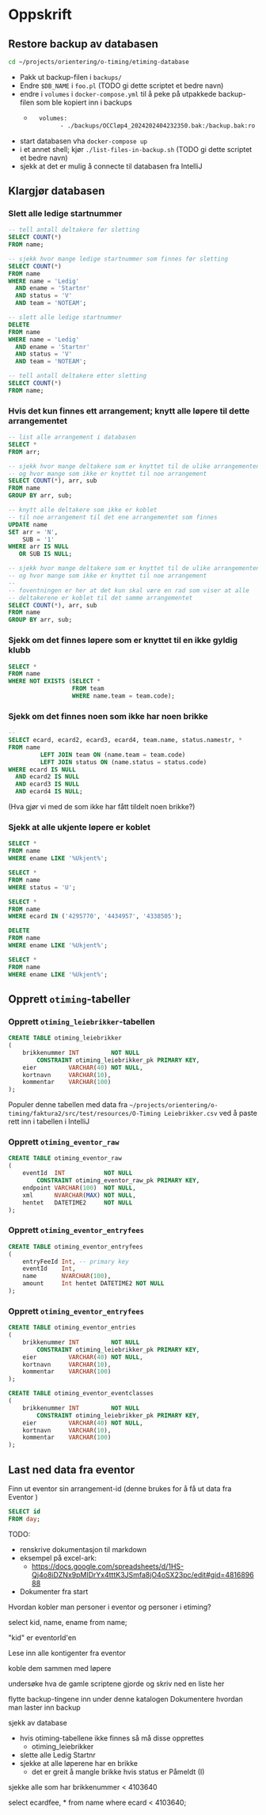 # Oppskrift

## Restore backup av databasen

```bash
cd ~/projects/orientering/o-timing/etiming-database
```

- Pakk ut backup-filen i `backups/`
- Endre `$DB_NAME` i `foo.pl` (TODO gi dette scriptet et bedre navn)
- endre i `volumes` i `docker-compose.yml` til å peke på utpakkede backup-filen som ble kopiert inn i backups
    - ```dockerfile
        volumes:
              - ./backups/OCCløp4_2024202404232350.bak:/backup.bak:ro ```
      
- start databasen vha `docker-compose up`
- i et annet shell; kjør `./list-files-in-backup.sh` (TODO gi dette scriptet et bedre navn)
- sjekk at det er mulig å connecte til databasen fra IntelliJ

## Klargjør databasen

### Slett alle ledige startnummer

```sql
-- tell antall deltakere før sletting
SELECT COUNT(*)
FROM name;

-- sjekk hvor mange ledige startnummer som finnes før sletting
SELECT COUNT(*)
FROM name
WHERE name = 'Ledig'
  AND ename = 'Startnr'
  AND status = 'V'
  AND team = 'NOTEAM';

-- slett alle ledige startnummer
DELETE
FROM name
WHERE name = 'Ledig'
  AND ename = 'Startnr'
  AND status = 'V'
  AND team = 'NOTEAM';

-- tell antall deltakere etter sletting
SELECT COUNT(*)
FROM name;
```

### Hvis det kun finnes ett arrangement; knytt alle løpere til dette arrangementet

```sql
-- list alle arrangement i databasen
SELECT *
FROM arr;

-- sjekk hvor mange deltakere som er knyttet til de ulike arrangementene 
-- og hvor mange som ikke er knyttet til noe arrangement 
SELECT COUNT(*), arr, sub
FROM name
GROUP BY arr, sub;

-- knytt alle deltakere som ikke er koblet
-- til noe arrangement til det ene arrangementet som finnes 
UPDATE name
SET arr = 'N',
    SUB = '1'
WHERE arr IS NULL
   OR SUB IS NULL;

-- sjekk hvor mange deltakere som er knyttet til de ulike arrangementene 
-- og hvor mange som ikke er knyttet til noe arrangement
--
-- foventningen er her at det kun skal være en rad som viser at alle 
-- deltakerene er koblet til det samme arrangementet
SELECT COUNT(*), arr, sub
FROM name
GROUP BY arr, sub;
```

### Sjekk om det finnes løpere som er knyttet til en ikke gyldig klubb

```sql
SELECT *
FROM name
WHERE NOT EXISTS (SELECT *
                  FROM team
                  WHERE name.team = team.code);
```

### Sjekk om det finnes noen som ikke har noen brikke

```sql
--
SELECT ecard, ecard2, ecard3, ecard4, team.name, status.namestr, *
FROM name
         LEFT JOIN team ON (name.team = team.code)
         LEFT JOIN status ON (name.status = status.code)
WHERE ecard IS NULL
  AND ecard2 IS NULL
  AND ecard3 IS NULL
  AND ecard4 IS NULL;
```

(Hva gjør vi med de som ikke har fått tildelt noen brikke?)

### Sjekk at alle ukjente løpere er koblet

```sql
SELECT *
FROM name
WHERE ename LIKE '%Ukjent%';

SELECT *
FROM name
WHERE status = 'U';

SELECT *
FROM name
WHERE ecard IN ('4295770', '4434957', '4338505');

DELETE
FROM name
WHERE ename LIKE '%Ukjent%';

SELECT *
FROM name
WHERE ename LIKE '%Ukjent%';
````

## Opprett `otiming`-tabeller

### Opprett `otiming_leiebrikker`-tabellen

```sql
CREATE TABLE otiming_leiebrikker
(
    brikkenummer INT         NOT NULL
        CONSTRAINT otiming_leiebrikker_pk PRIMARY KEY,
    eier         VARCHAR(40) NOT NULL,
    kortnavn     VARCHAR(10),
    kommentar    VARCHAR(100)
);
```

Populer denne tabellen med data fra `~/projects/orientering/o-timing/faktura2/src/test/resources/O-Timing Leiebrikker.csv`
ved å paste rett inn i tabellen i IntelliJ

### Opprett `otiming_eventor_raw`

```sql
CREATE TABLE otiming_eventor_raw
(
    eventId  INT           NOT NULL
        CONSTRAINT otiming_eventor_raw_pk PRIMARY KEY,
    endpoint VARCHAR(100)  NOT NULL,
    xml      NVARCHAR(MAX) NOT NULL,
    hentet   DATETIME2     NOT NULL
);
```

### Opprett `otiming_eventor_entryfees`

```sql
CREATE TABLE otiming_eventor_entryfees
(
    entryFeeId Int, -- primary key
    eventId    Int,
    name       NVARCHAR(100),
    amount     Int hentet DATETIME2 NOT NULL
);
```

### Opprett `otiming_eventor_entryfees`

```sql
CREATE TABLE otiming_eventor_entries
(
    brikkenummer INT         NOT NULL
        CONSTRAINT otiming_leiebrikker_pk PRIMARY KEY,
    eier         VARCHAR(40) NOT NULL,
    kortnavn     VARCHAR(10),
    kommentar    VARCHAR(100)
);
```

```sql
CREATE TABLE otiming_eventor_eventclasses
(
    brikkenummer INT         NOT NULL
        CONSTRAINT otiming_leiebrikker_pk PRIMARY KEY,
    eier         VARCHAR(40) NOT NULL,
    kortnavn     VARCHAR(10),
    kommentar    VARCHAR(100)
);
```

## Last ned data fra eventor

Finn ut eventor sin arrangement-id (denne brukes for å få ut data fra Eventor )
```sql
SELECT id
FROM day;
```


TODO:

- renskrive dokumentasjon til markdown
- eksempel på excel-ark:
    - https://docs.google.com/spreadsheets/d/1HS-Qj4o8iDZNx9pMIDrYx4tttK3JSmfa8jO4oSX23pc/edit#gid=481689688
- Dokumenter fra start



Hvordan kobler man personer i eventor og personer i etiming?

select kid, name, ename
from name;

"kid" er eventorId'en

Lese inn alle kontigenter fra eventor

koble dem sammen med løpere

undersøke hva de gamle scriptene gjorde og skriv ned en liste her

flytte backup-tingene inn under denne katalogen
Dokumentere hvordan man laster inn backup

sjekk av database

- hvis otiming-tabellene ikke finnes så må disse opprettes
    - otiming_leiebrikker
- slette alle Ledig Startnr
- sjekke at alle løperene har en brikke
    - det er greit å mangle brikke hvis status er Påmeldt (I)

sjekke alle som har brikkenummer < 4103640

select ecardfee, *
from name
where ecard < 4103640;


